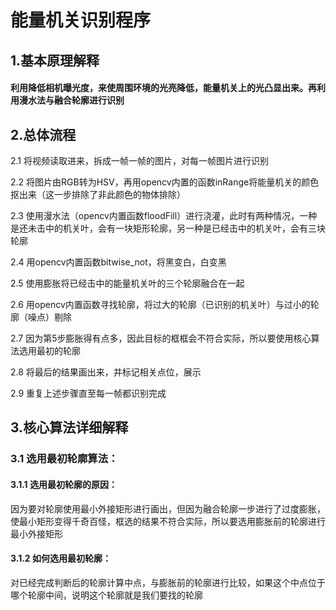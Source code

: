 # 能量机关识别程序
## 1.基本原理解释
#### 利用降低相机曝光度，来使周围环境的光亮降低，能量机关上的光凸显出来。再利用漫水法与融合轮廓进行识别
## 2.总体流程
2.1 将视频读取进来，拆成一帧一帧的图片，对每一帧图片进行识别

2.2 将图片由RGB转为HSV，再用opencv内置的函数inRange将能量机关的颜色抠出来（这一步排除了非此颜色的物体排除）

2.3 使用漫水法（opencv内置函数floodFill）进行浇灌，此时有两种情况，一种是还未击中的机关叶，会有一块矩形轮廓，另一种是已经击中的机关叶，会有三块轮廓

2.4 用opencv内置函数bitwise_not，将黑变白，白变黑

2.5 使用膨胀将已经击中的能量机关叶的三个轮廓融合在一起

2.6 用opencv内置函数寻找轮廓，将过大的轮廓（已识别的机关叶）与过小的轮廓（噪点）剔除

2.7 因为第5步膨胀得有点多，因此目标的框框会不符合实际，所以要使用核心算法选用最初的轮廓

2.8 将最后的结果画出来，并标记相关点位，展示

2.9 重复上述步骤直至每一帧都识别完成
## 3.核心算法详细解释
### 3.1 选用最初轮廓算法：
#### 3.1.1 选用最初轮廓的原因：
因为要对轮廓使用最小外接矩形进行画出，但因为融合轮廓一步进行了过度膨胀，使最小矩形变得千奇百怪，框选的结果不符合实际，所以要选用膨胀前的轮廓进行最小外接矩形
#### 3.1.2 如何选用最初轮廓：
对已经完成判断后的轮廓计算中点，与膨胀前的轮廓进行比较，如果这个中点位于哪个轮廓中间，说明这个轮廓就是我们要找的轮廓
